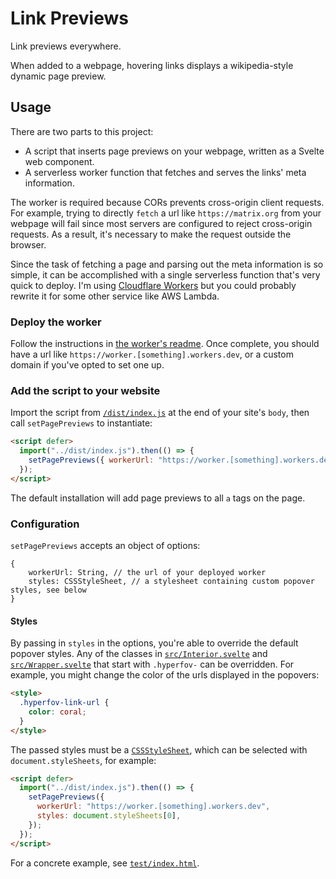 # Link Previews

Link previews everywhere.

When added to a webpage, hovering links displays a wikipedia-style dynamic page preview.

## Usage

There are two parts to this project:

- A script that inserts page previews on your webpage, written as a Svelte web component.
- A serverless worker function that fetches and serves the links' meta information.

The worker is required because CORs prevents cross-origin client requests. For example, trying to directly `fetch` a url like `https://matrix.org` from your webpage will fail since most servers are configured to reject cross-origin requests. As a result, it's necessary to make the request outside the browser.

Since the task of fetching a page and parsing out the meta information is so simple, it can be accomplished with a single serverless function that's very quick to deploy. I'm using [Cloudflare Workers](https://workers.cloudflare.com/) but you could probably rewrite it for some other service like AWS Lambda.

### Deploy the worker

Follow the instructions in [the worker's readme](worker/README.md). Once complete, you should have a url like `https://worker.[something].workers.dev`, or a custom domain if you've opted to set one up.

### Add the script to your website

Import the script from [`/dist/index.js`](dist/index.js) at the end of your site's `body`, then call `setPagePreviews` to instantiate:

```html
<script defer>
  import("../dist/index.js").then(() => {
    setPagePreviews({ workerUrl: "https://worker.[something].workers.dev" });
  });
</script>
```

The default installation will add page previews to all `a` tags on the page.

### Configuration

`setPagePreviews` accepts an object of options:

```
{
    workerUrl: String, // the url of your deployed worker
    styles: CSSStyleSheet, // a stylesheet containing custom popover styles, see below
}

```

#### Styles

By passing in `styles` in the options, you're able to override the default popover styles. Any of the classes in [`src/Interior.svelte`](src/Interior.svelte) and [`src/Wrapper.svelte`](src/Wrapper.svelte) that start with `.hyperfov-` can be overridden. For example, you might change the color of the urls displayed in the popovers:

```html
<style>
  .hyperfov-link-url {
    color: coral;
  }
</style>
```

The passed styles must be a [`CSSStyleSheet`](https://developer.mozilla.org/en-US/docs/Web/API/CSSStyleSheet), which can be selected with `document.styleSheets`, for example:

```html
<script defer>
  import("../dist/index.js").then(() => {
    setPagePreviews({
      workerUrl: "https://worker.[something].workers.dev",
      styles: document.styleSheets[0],
    });
  });
</script>
```

For a concrete example, see [`test/index.html`](test/index.html).

